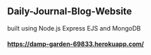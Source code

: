 ## Daily-Journal-Blog-Website

built using Node.js Express EJS and MongoDB

#### https://damp-garden-69833.herokuapp.com/
